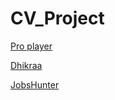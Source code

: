 # CV_Project
[Pro player]([https://www.example.com](https://github.com/orgs/GameProject301/repositories))

[Dhikraa](https://github.com/https-github-com-ihababbas/Dhikraa_frontend)

[JobsHunter]([https://www.example.com](https://github.com/orgs/Group2-JobHunter/repositories))
